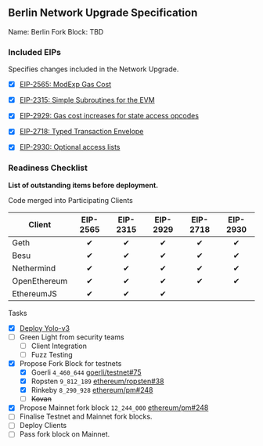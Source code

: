 

## Berlin Network Upgrade Specification

Name: Berlin
Fork Block: TBD

### Included EIPs
Specifies changes included in the Network Upgrade.

  - [x] [EIP-2565: ModExp Gas Cost](https://eips.ethereum.org/EIPS/eip-2565)
  - [x] [EIP-2315: Simple Subroutines for the EVM](https://eips.ethereum.org/EIPS/eip-2315)
  - [x] [EIP-2929: Gas cost increases for state access opcodes](https://eips.ethereum.org/EIPS/eip-2929)
  - [x] [EIP-2718: Typed Transaction Envelope](https://eips.ethereum.org/EIPS/eip-2718)
  - [x] [EIP-2930: Optional access lists](https://eips.ethereum.org/EIPS/eip-2930)


 ### Readiness Checklist
 
**List of outstanding items before deployment.**
 
Code merged into Participating Clients

|  **Client**  | EIP-2565 | EIP-2315 | EIP-2929 | EIP-2718 | EIP-2930  |
|--------------|:--------:|:--------:|:--------:|:--------:|:---------:|
| Geth         | ✔        | ✔        | ✔        | ✔        | ✔         |
| Besu         | ✔        | ✔        | ✔        | ✔        | ✔         |
| Nethermind   | ✔        | ✔        | ✔        | ✔        | ✔         |
| OpenEthereum | ✔        | ✔        | ✔        | ✔        | ✔         |
| EthereumJS   | ✔        | ✔        | ✔        |          |           |
 
 Tasks 
 - [x] [Deploy Yolo-v3](https://github.com/ethereum/eth1.0-specs/blob/master/client-integration-testnets/YOLOv3.md)
 - [ ] Green Light from security teams
   - [ ] Client Integration
   - [ ] Fuzz Testing
 - [x] Propose Fork Block for testnets
   - [x] Goerli `4_460_644` [goerli/testnet#75](https://github.com/goerli/testnet/pull/75)
   - [x] Ropsten `9_812_189` [ethereum/ropsten#38](https://github.com/ethereum/ropsten/issues/38)
   - [x] Rinkeby `8_290_928` [ethereum/pm#248](https://github.com/ethereum/pm/issues/248)
   - [ ] ~~Kovan~~
 - [x] Propose Mainnet fork block `12_244_000` [ethereum/pm#248](https://github.com/ethereum/pm/issues/248)
 - [ ] Finalise Testnet and Mainnet fork blocks.
 - [ ] Deploy Clients
 - [ ] Pass fork block on Mainnet.
